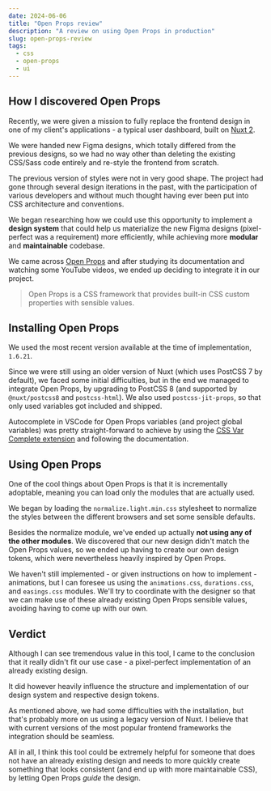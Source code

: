 ```yaml
---
date: 2024-06-06
title: "Open Props review"
description: "A review on using Open Props in production"
slug: open-props-review
tags:
  - css
  - open-props
  - ui
---
```


## How I discovered Open Props

Recently, we were given a mission to fully replace the frontend design in one of
my client's applications - a typical user dashboard, built on [Nuxt
2](https://v2.nuxt.com/).

We were handed new Figma designs, which totally differed from the previous
designs, so we had no way other than deleting the existing CSS/Sass code
entirely and re-style the frontend from scratch.

The previous version of styles were not in very good shape. The project had gone
through several design iterations in the past, with the participation of various
developers and without much thought having ever been put into CSS architecture
and conventions.

We began researching how we could use this opportunity to implement a **design
system** that could help us materialize the new Figma designs (pixel-perfect was
a requirement) more efficiently, while achieving more **modular** and
**maintainable** codebase.

We came across [Open Props](https://open-props.style) and after studying its
documentation and watching some YouTube videos, we ended up deciding to
integrate it in our project.

> Open Props is a CSS framework that provides built-in CSS custom properties
> with sensible values.

## Installing Open Props

We used the most recent version available at the time of implementation,
`1.6.21`.

Since we were still using an older version of Nuxt (which uses PostCSS 7 by
default), we faced some initial difficulties, but in the end we managed to
integrate Open Props, by upgrading to PostCSS 8 (and supported by
`@nuxt/postcss8` and `postcss-html`). We also used `postcss-jit-props`, so that
only used variables got included and shipped.

Autocomplete in VSCode for Open Props variables (and project global variables)
was pretty straight-forward to achieve by using the [CSS Var Complete
extension](https://marketplace.visualstudio.com/items?itemName=phoenisx.cssvar)
and following the documentation.

## Using Open Props

One of the cool things about Open Props is that it is incrementally adoptable,
meaning you can load only the modules that are actually used.

We began by loading the `normalize.light.min.css` stylesheet to normalize the
styles between the different browsers and set some sensible defaults.

Besides the normalize module, we've ended up actually **not using any of the
other modules**. We discovered that our new design didn't match the Open Props
values, so we ended up having to create our own design tokens, which were
nevertheless heavily inspired by Open Props.

We haven't still implemented - or given instructions on how to implement -
animations, but I can foresee us using the `animations.css`, `durations.css`,
and `easings.css` modules. We'll try to coordinate with the designer so that we
can make use of these already existing Open Props sensible values, avoiding
having to come up with our own.

## Verdict

Although I can see tremendous value in this tool, I came to the conclusion that
it really didn't fit our use case - a pixel-perfect implementation of an already
existing design.

It did however heavily influence the structure and implementation of our design
system and respective design tokens.

As mentioned above, we had some difficulties with the installation, but that's
probably more on us using a legacy version of Nuxt. I believe that with current
versions of the most popular frontend frameworks the integration should be
seamless.

All in all, I think this tool could be extremely helpful for someone that does
not have an already existing design and needs to more quickly create something
that looks consistent (and end up with more maintainable CSS), by letting Open
Props _guide_ the design.
